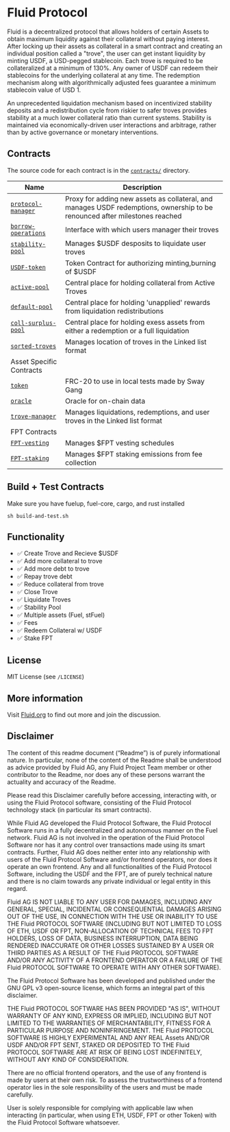 # Fluid Protocol

Fluid is a decentralized protocol that allows holders of certain Assets to obtain maximum liquidity against
their collateral without paying interest. After locking up their assets as collateral in a smart contract and
creating an individual position called a "trove", the user can get instant liquidity by minting USDF,
a USD-pegged stablecoin. Each trove is required to be collateralized at a minimum of 130%. Any
owner of USDF can redeem their stablecoins for the underlying collateral at any time. The redemption
mechanism along with algorithmically adjusted fees guarantee a minimum stablecoin value of USD 1.

An unprecedented liquidation mechanism based on incentivized stability deposits and a redistribution
cycle from riskier to safer troves provides stability at a much lower collateral ratio than current
systems. Stability is maintained via economically-driven user interactions and arbitrage, rather
than by active governance or monetary interventions.

## Contracts

The source code for each contract is in the [`contracts/`](contracts/)
directory.

| Name                                                        | Description                                                                                                                 |
| ----------------------------------------------------------- | --------------------------------------------------------------------------------------------------------------------------- |
| [`protocol-manager`](contracts/protocol-manager-contract)   | Proxy for adding new assets as collateral, and manages USDF redemptions, ownership to be renounced after milestones reached |
| [`borrow-operations`](contracts/borrow-operations-contract) | Interface with which users manager their troves                                                                             |
| [`stability-pool`](contracts/stability-pool-contract)       | Manages $USDF desposits to liquidate user troves                                                                            |
| [`USDF-token`](contracts/usdf-token-contract)               | Token Contract for authorizing minting,burning of $USDF                                                                     |
| [`active-pool`](contracts/active-pool-contract)             | Central place for holding collateral from Active Troves                                                                     |
| [`default-pool`](contracts/default-pool-contract)           | Central place for holding 'unapplied' rewards from liquidation redistributions                                              |
| [`coll-surplus-pool`](contracts/coll-surplus-pool-contract) | Central place for holding exess assets from either a redemption or a full liquidation                                       |
| [`sorted-troves`](contracts/sorted-troves-contract)         | Manages location of troves in the Linked list format                                                                        |
| Asset Specific Contracts                                    |
| [`token`](contracts/token-contract)                         | FRC-20 to use in local tests made by Sway Gang                                                                              |
| [`oracle`](contracts/oracle-contract)                       | Oracle for on-chain data                                                                                                    |
| [`trove-manager`](contracts/trove-manager-contract)         | Manages liquidations, redemptions, and user troves in the Linked list format                                                |
| FPT Contracts                                               |
| [`FPT-vesting`](contracts/vesting-contract)                 | Manages $FPT vesting schedules                                                                                              |
| [`FPT-staking`](contracts/staking-contract)                 | Manages $FPT staking emissions from fee collection                                                                          |

## Build + Test Contracts

Make sure you have fuelup, fuel-core, cargo, and rust installed

```
sh build-and-test.sh
```

## Functionality

- ✅ Create Trove and Recieve $USDF
- ✅ Add more collateral to trove
- ✅ Add more debt to trove
- ✅ Repay trove debt
- ✅ Reduce collateral from trove
- ✅ Close Trove
- ✅ Liquidate Troves
- ✅ Stability Pool
- ✅ Multiple assets (Fuel, stFuel)
- ✅ Fees
- ✅ Redeem Collateral w/ USDF
- ✅ Stake FPT

## License

MIT License (see `/LICENSE`)

## More information

Visit [Fluid.org](https://www.Fluid.org) to find out more and join the discussion.

## Disclaimer

The content of this readme document (“Readme”) is of purely informational nature. In particular, none of the content of the Readme shall be understood as advice provided by Fluid AG, any Fluid Project Team member or other contributor to the Readme, nor does any of these persons warrant the actuality and accuracy of the Readme.

Please read this Disclaimer carefully before accessing, interacting with, or using the Fluid Protocol software, consisting of the Fluid Protocol technology stack (in particular its smart contracts).

While Fluid AG developed the Fluid Protocol Software, the Fluid Protocol Software runs in a fully decentralized and autonomous manner on the Fuel network. Fluid AG is not involved in the operation of the Fluid Protocol Software nor has it any control over transactions made using its smart contracts. Further, Fluid AG does neither enter into any relationship with users of the Fluid Protocol Software and/or frontend operators, nor does it operate an own frontend. Any and all functionalities of the Fluid Protocol Software, including the USDF and the FPT, are of purely technical nature and there is no claim towards any private individual or legal entity in this regard.

Fluid AG IS NOT LIABLE TO ANY USER FOR DAMAGES, INCLUDING ANY GENERAL, SPECIAL, INCIDENTAL OR CONSEQUENTIAL DAMAGES ARISING OUT OF THE USE, IN CONNECTION WITH THE USE OR INABILITY TO USE THE Fluid PROTOCOL SOFTWARE (INCLUDING BUT NOT LIMITED TO LOSS OF ETH, USDF OR FPT, NON-ALLOCATION OF TECHNICAL FEES TO FPT HOLDERS, LOSS OF DATA, BUSINESS INTERRUPTION, DATA BEING RENDERED INACCURATE OR OTHER LOSSES SUSTAINED BY A USER OR THIRD PARTIES AS A RESULT OF THE Fluid PROTOCOL SOFTWARE AND/OR ANY ACTIVITY OF A FRONTEND OPERATOR OR A FAILURE OF THE Fluid PROTOCOL SOFTWARE TO OPERATE WITH ANY OTHER SOFTWARE).

The Fluid Protocol Software has been developed and published under the GNU GPL v3 open-source license, which forms an integral part of this disclaimer.

THE Fluid PROTOCOL SOFTWARE HAS BEEN PROVIDED "AS IS", WITHOUT WARRANTY OF ANY KIND, EXPRESS OR IMPLIED, INCLUDING BUT NOT LIMITED TO THE WARRANTIES OF MERCHANTABILITY, FITNESS FOR A PARTICULAR PURPOSE AND NONINFRINGEMENT. THE Fluid PROTOCOL SOFTWARE IS HIGHLY EXPERIMENTAL AND ANY REAL Assets AND/OR USDF AND/OR FPT SENT, STAKED OR DEPOSITED TO THE Fluid PROTOCOL SOFTWARE ARE AT RISK OF BEING LOST INDEFINITELY, WITHOUT ANY KIND OF CONSIDERATION.

There are no official frontend operators, and the use of any frontend is made by users at their own risk. To assess the trustworthiness of a frontend operator lies in the sole responsibility of the users and must be made carefully.

User is solely responsible for complying with applicable law when interacting (in particular, when using ETH, USDF, FPT or other Token) with the Fluid Protocol Software whatsoever.
